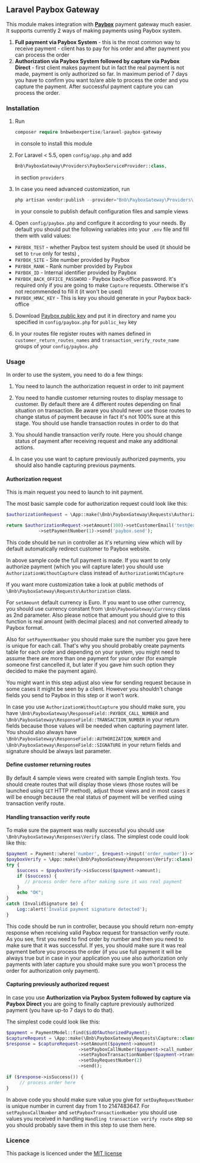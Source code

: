 ## Laravel Paybox Gateway

This module makes integration with **[Paybox](http://www1.paybox.com/?lang=en)** payment gateway much easier. It supports currently 2 ways of making payments using Paybox system.
 
 1. **Full payment via Paybox System** - this is the most common way to receive payment - client has to pay for his order and after payment you can process the order
 2. **Authorization via Paybox System followed by capture via Paybox Direct** - first client makes payment but in fact the real payment is not made, payment is only authorized so far. In maximum period of 7 days you have to confirm you want to/are able to process the order and you capture the payment. After successful payment capture you can process the order.

### Installation

1. Run

   ```php   
   composer require bnbwebexpertise/laravel-paybox-gateway
   ``` 
   
   in console to install this module
   
   
2. For Laravel < 5.5, open `config/app.php` and add
    
   ```php
   Bnb\PayboxGateway\Providers\PayboxServiceProvider::class,
   ```
        
   in section `providers`
          
3. In case you need advanced customization, run

    ```php
    php artisan vendor:publish --provider="Bnb\PayboxGateway\Providers\PayboxServiceProvider"
    ```
    
    in your console to publish default configuration files and sample views
        
4. Open `config/paybox.php` and configure it according to your needs. By default you should put the following variables into your `.env` file and fill them with valid values:
 
 * `PAYBOX_TEST` - whether Paybox test system should be used (it should be set to `true` only for tests) , 
 * `PAYBOX_SITE` - Site number provided by Paybox
 * `PAYBOX_RANK` - Rank number provided by Paybox
 * `PAYBOX_ID` - Internal identifier provided by Paybox
 * `PAYBOX_BACK_OFFICE_PASSWORD` - Paybox back-office password. It's required only if you are going to make `Capture` requests. Otherwise it's not recommended to fill it (it won't be used)
 * `PAYBOX_HMAC_KEY` - This is key you should generate in your Paybox back-office 
  
5. Download [Paybox public key](http://www1.paybox.com/espace-integrateur-documentation/manuels/?lang=en) and put it in directory and name you specified in `config/paybox.php` for `public_key` key
     
6. In your routes file register routes with names defined in `customer_return_routes_names` and `transaction_verify_route_name` groups of your `config/paybox.php`

### Usage

In order to use the system, you need to do a few things:

1. You need to launch the authorization request in order to init payment

2. You need to handle customer returning routes to display message to customer. By default there are 4 different routes depending on final situation on transaction. Be aware you should never use those routes to change status of payment because in fact it's not 100% sure at this stage. You should use handle transaction routes in order to do that

3. You should handle transaction verify route. Here you should change status of payment after receiving request and make any additional actions.

4. In case you use want to capture previously authorized payments, you should also handle capturing previous payments.

#### Authorization request

This is main request you need to launch to init payment. 
        
The most basic sample code for authorization request could look like this:

```php
$authorizationRequest = \App::make(\Bnb\PayboxGateway\Requests\AuthorizationWithCapture::class);

return $authorizationRequest->setAmount(100)->setCustomerEmail('test@example.com')
            ->setPaymentNumber(1)->send('paybox.send');
```            
This code should be run in controller as it's returning view which will by default automatically redirect customer to Paybox website.

In above sample code the full payment is made. If you want to only authorize payment (which you will capture later) you should use `AuthorizationWithoutCapture` class instead of `AuthorizationWithCapture`

If you want more customization take a look at public methods of  `\Bnb\PayboxGateway\Requests\Authorization` class.

For `setAmount` default currency is Euro. If you want to use other currency, you should use currency constant from `\Bnb\PayboxGateway\Currency` class as 2nd parameter. Also please notice that amount you should give to this function is real amount (with decimal places) and not converted already to Paybox format.

Also for `setPaymentNumber` you should make sure the number you gave here is unique for each call. That's why you should probably create payments table for each order and depending on your system, you might need to assume there are more than one payment for your order (for example someone first cancelled it, but later if you gave him such option they decided to make the payment again).

You might want in this step adjust also view for sending request because in some cases it might be seen by a client. However you shouldn't change fields you send to Paybox in this step or it won't work.

In case you use `AuthorizationWithoutCapture` you should make sure, you have `\Bnb\PayboxGateway\ResponseField::PAYBOX_CALL_NUMBER` and `\Bnb\PayboxGateway\ResponseField::TRANSACTION_NUMBER` in your return fields because those values will be needed when capturing payment later.  You should also always have `\Bnb\PayboxGateway\ResponseField::AUTHORIZATION_NUMBER` and `\Bnb\PayboxGateway\ResponseField::SIGNATURE` in your return fields and signature should be always last parameter.

#### Define customer returning routes

By default 4 sample views were created with sample English texts. You should create routes that will display those views (those routes will be launched using `GET` HTTP method), adjust those views and in most cases it will be enough because the real status of payment will be verified using transaction verify route.

#### Handling transaction verify route

To make sure the payment was really successful you should use `\Bnb\PayboxGateway\Responses\Verify` class. The simplest code could look like this:

```php
$payment = Payment::where('number', $request->input('order_number'))->firstOrFail();
$payboxVerify = \App::make(\Bnb\PayboxGateway\Responses\Verify::class);
try {
    $success = $payboxVerify->isSuccess($payment->amount);
    if ($success) {
       // process order here after making sure it was real payment
    }
    echo "OK";
}
catch (InvalidSignature $e) {
    Log::alert('Invalid payment signature detected');
}
```

This code should be run in controller, because you should return non-empty response when receiving valid Paybox request for transaction verify route. As you see, first you need to find order by number and then you need to make sure that it was successful. If yes, you should make sure it was real payment before you process the order (if you use full payment it will be always true but in case in your application you use also authorization only payments with later capture you should make sure you won't process the order for authorization only payment).
 
#### Capturing previously authorized request

In case you use **Authorization via Paybox System followed by capture via Paybox Direct** you are going to finally capture previously authorized payment (you have up-to 7 days to do that).
 
The simplest code could look like this:

```php
$payment = PaymentModel::find($idOfAuthorizedPayment);
$captureRequest = \App::make(\Bnb\PayboxGateway\Requests\Capture::class);
$response = $captureRequest->setAmount($payment->amount)
                           ->setPayboxCallNumber($payment->call_number)
                           ->setPayboxTransactionNumber($payment->transaction_number)
                           ->setDayRequestNumber(2)
                           ->send();
                           
if ($response->isSuccess()) {
     // process order here                
}
```

In above code you should make sure value you give for `setDayRequestNumber` is unique number in current day from 1 to 2147483647. For `setPayboxCallNumber` and `setPayboxTransactionNumber` you should use values you received in handling `Handling transaction verify route` step so you should probably save them in this step to use them here.

### Licence

This package is licenced under the [MIT license](http://opensource.org/licenses/MIT)